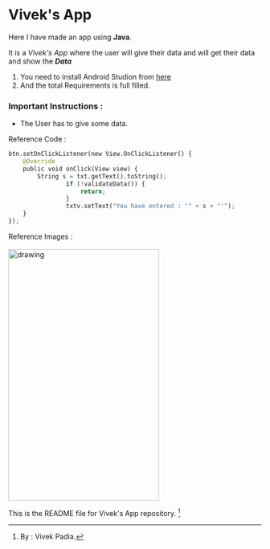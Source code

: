# Vivek's App

Here I have made an app using **Java**. 

It is a *Vivek's App* where the user will give their data and will get their data and show the **_Data_** 

1. You need to install Android Studion from [here](https://www.python.org/downloads/)
3. And the total Requirements is full filled.

### Important Instructions :

* The User has to give some data.

Reference Code : 
```python
btn.setOnClickListener(new View.OnClickListener() {
	@Override
	public void onClick(View view) {
		String s = txt.getText().toString();
                if (!validateData()) {
                    return;
                }
                txtv.setText("You have entered : '" + s + "'");
	}
});
```

Reference Images : <br>
	<br><img src="app/src/main/res/drawable/ss.jpg" alt="drawing" width="300" height="500"/>

This is the README file for Vivek's App repository. [^1]

[^1]: By : Vivek Padia.
